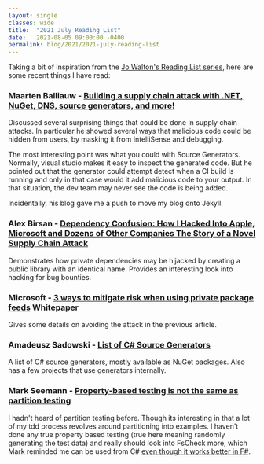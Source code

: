 ```yaml
---
layout: single
classes: wide
title:  "2021 July Reading List"
date:   2021-08-05 09:00:00 -0400
permalink: blog/2021/2021-july-reading-list
---
```


Taking a bit of inspiration from the [Jo Walton's Reading List series](https://www.tor.com/tag/jo-walton-reads/), here are some recent things I have read:

### Maarten Balliauw - [Building a supply chain attack with .NET, NuGet, DNS, source generators, and more!](https://blog.maartenballiauw.be/post/2021/05/05/building-a-supply-chain-attack-with-dotnet-nuget-dns-source-generators-and-more.html)

Discussed several surprising things that could be done in supply chain attacks. In particular he showed several ways that malicious code could be hidden from users, by masking it from IntelliSense and debugging. 

The most interesting point was what you could with Source Generators. Normally, visual studio makes it easy to inspect the generated code. But he pointed out that the generator could attempt detect when a CI build is running and only in that case would it add malicious code to your output. In that situation, the dev team may never see the code is being added.

Incidentally, his blog gave me a push to move my blog onto Jekyll. 

### Alex Birsan - [Dependency Confusion: How I Hacked Into Apple, Microsoft and Dozens of Other Companies The Story of a Novel Supply Chain Attack](https://medium.com/@alex.birsan/dependency-confusion-4a5d60fec610)

Demonstrates how private dependencies may be hijacked by creating a public library with an identical name. Provides an interesting look into hacking for bug bounties. 

### Microsoft - [3 ways to mitigate risk when using private package feeds](https://aka.ms/pkg-sec-wp) Whitepaper

Gives some details on avoiding the attack in the previous article. 

### Amadeusz Sadowski - [List of C# Source Generators](https://github.com/amis92/csharp-source-generators)

A list of C# source generators, mostly available as NuGet packages. Also has a few projects that use generators internally.

### Mark Seemann - [Property-based testing is not the same as partition testing](https://blog.ploeh.dk/2021/06/28/property-based-testing-is-not-the-same-as-partition-testing/)

I hadn't heard of partition testing before. Though its interesting in that a lot of my tdd process revolves around partitioning into examples. I haven't done any true property based testing (true here meaning randomly generating the test data) and really should look into FsCheck more, which Mark reminded me can be used from C# [even though it works better in F#](https://blog.ploeh.dk/2021/02/15/when-properties-are-easier-than-examples/).